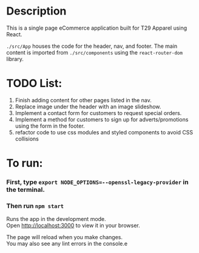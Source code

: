 # Description

This is a single page eCommerce application built for T29 Apparel using React. 

`./src/App` houses the code for the header, nav, and footer. The main content is imported from `./src/components` using the `react-router-dom` library. 


# TODO List:

1. Finish adding content for other pages listed in the nav. 
2. Replace image under the header with an image slideshow. 
3. Implement a contact form for customers to request special orders. 
4. Implement a method for customers to sign up for adverts/promotions using the form in the footer.
5. refactor code to use css modules and styled components to avoid CSS collisions 


# To run: 

### First, type `export NODE_OPTIONS=--openssl-legacy-provider` in the terminal. 


### Then run `npm start`

Runs the app in the development mode.\
Open [http://localhost:3000](http://localhost:3000) to view it in your browser.

The page will reload when you make changes.\
You may also see any lint errors in the console.e
